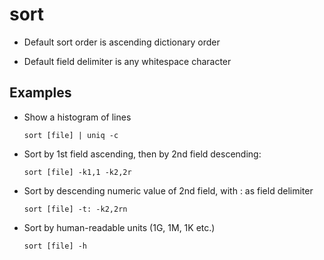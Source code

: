 # sort

* Default sort order is ascending dictionary order

* Default field delimiter is any whitespace character

## Examples

* Show a histogram of lines

  `sort [file] | uniq -c`

* Sort by 1st field ascending, then by 2nd field descending:

  `sort [file] -k1,1 -k2,2r`

* Sort by descending numeric value of 2nd field, with : as field delimiter

  `sort [file] -t: -k2,2rn`

* Sort by human-readable units (1G, 1M, 1K etc.)

  `sort [file] -h`
